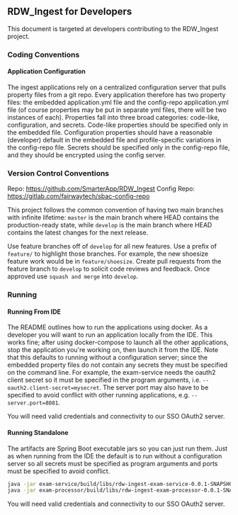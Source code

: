 ## RDW_Ingest for Developers

This document is targeted at developers contributing to the RDW_Ingest project.

### Coding Conventions

#### Application Configuration
The ingest applications rely on a centralized configuration server that pulls property files from a git repo. Every
application therefore has two property files: the embedded application.yml file and the config-repo application.yml
file (of course properties may be put in separate yml files, there will be two instances of each). Properties fall 
into three broad categories: code-like, configuration, and secrets. Code-like properties should be specified only in
the embedded file. Configuration properties should have a reasonable (developer) default in the embedded file and
profile-specific variations in the config-repo file. Secrets should be specified only in the config-repo file, and
they should be encrypted using the config server.

### Version Control Conventions
Repo: https://github.com/SmarterApp/RDW_Ingest
Config Repo: https://gitlab.com/fairwaytech/sbac-config-repo

This project follows the common convention of having two main branches with infinite lifetime: `master` is the main
branch where HEAD contains the production-ready state, while `develop` is the main branch where HEAD contains the 
latest changes for the next release.
 
Use feature branches off of `develop` for all new features. Use a prefix of `feature/` to highlight those branches.
For example, the new shoesize feature work would be in `feature/shoesize`. Create pull requests from the feature
branch to `develop` to solicit code reviews and feedback. Once approved use `squash and merge` into `develop`.

### Running

#### Running From IDE
The README outlines how to run the applications using docker. As a developer you will want to run an application 
locally from the IDE. This works fine; after using docker-compose to launch all the other applications, stop the
application you're working on, then launch it from the IDE. Note that this defaults to running without a 
configuration server; since the embedded property files do not contain any secrets they must be specified on the
command line. For example, the exam-service needs the oauth2 client secret so it must be specified in the program 
arguments, i.e. `--oauth2.client-secret=mysecret`. The server port may also have to be specified to avoid conflict 
with other running applications, e.g. `--server.port=8081`.

You will need valid credentials and connectivity to our SSO OAuth2 server. 

#### Running Standalone
The artifacts are Spring Boot executable jars so you can just run them. Just as when running from the IDE the default
is to run without a configuration server so all secrets must be specified as program arguments and ports must be
specified to avoid conflict.
```bash
java -jar exam-service/build/libs/rdw-ingest-exam-service-0.0.1-SNAPSHOT.jar --server.port=8080 --oauth2.client-secret=mysecret
java -jar exam-processor/build/libs/rdw-ingest-exam-processor-0.0.1-SNAPSHOT.jar --server.port=8081
```

You will need valid credentials and connectivity to our SSO OAuth2 server. 


